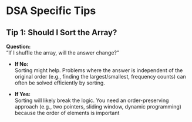 # DSA Specific Tips

## Tip 1: Should I Sort the Array?

**Question:**  
“If I shuffle the array, will the answer change?”

- **If No:**  
  Sorting might help. Problems where the answer is independent of the original order (e.g., finding the largest/smallest, frequency counts) can often be solved efficiently by sorting.

- **If Yes:**  
  Sorting will likely break the logic. You need an order-preserving approach (e.g., two pointers, sliding window, dynamic programming) because the order of elements is important